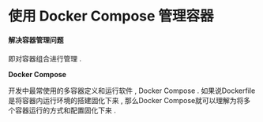 # 使用 Docker Compose 管理容器

#### 解决容器管理问题

即对容器组合进行管理 . 

**Docker Compose**

开发中最常使用的多容器定义和运行软件 , Docker Compose . 如果说Dockerfile是将容器内运行环境的搭建固化下来 , 那么Docker Compose就可以理解为将多个容器运行的方式和配置固化下来 . 

